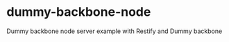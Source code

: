 dummy-backbone-node
===================

Dummy backbone node server example with Restify and Dummy backbone 
